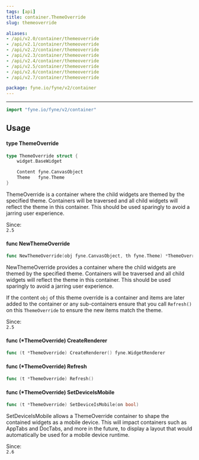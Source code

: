 ```yaml
---
tags: [api]
title: container.ThemeOverride
slug: themeoverride

aliases:
- /api/v2.0/container/themeoverride
- /api/v2.1/container/themeoverride
- /api/v2.2/container/themeoverride
- /api/v2.3/container/themeoverride
- /api/v2.4/container/themeoverride
- /api/v2.5/container/themeoverride
- /api/v2.6/container/themeoverride
- /api/v2.7/container/themeoverride

package: fyne.io/fyne/v2/container
---
```



---
```go
import "fyne.io/fyne/v2/container"
```

## Usage

#### type ThemeOverride

```go
type ThemeOverride struct {
	widget.BaseWidget

	Content fyne.CanvasObject
	Theme   fyne.Theme
}
```

ThemeOverride is a container where the child widgets are themed by the specified theme. Containers will be traversed and all child widgets will reflect the theme in this container. This should be used sparingly to avoid a jarring user experience.


<div class="since">Since: <code>
2.5</code></div>

#### func  NewThemeOverride

```go
func NewThemeOverride(obj fyne.CanvasObject, th fyne.Theme) *ThemeOverride
```
NewThemeOverride provides a container where the child widgets are themed by the specified theme. Containers will be traversed and all child widgets will reflect the theme in this container. This should be used sparingly to avoid a jarring user experience.

If the content `obj` of this theme override is a container and items are later added to the container or any sub-containers ensure that you call `Refresh()` on this `ThemeOverride` to ensure the new items match the theme.


<div class="since">Since: <code>
2.5</code></div>

#### func (*ThemeOverride) CreateRenderer

```go
func (t *ThemeOverride) CreateRenderer() fyne.WidgetRenderer
```

#### func (*ThemeOverride) Refresh

```go
func (t *ThemeOverride) Refresh()
```

#### func (*ThemeOverride) SetDeviceIsMobile

```go
func (t *ThemeOverride) SetDeviceIsMobile(on bool)
```
SetDeviceIsMobile allows a ThemeOverride container to shape the contained widgets as a mobile device. This will impact containers such as AppTabs and DocTabs, and more in the future, to display a layout that would automatically be used for a mobile device runtime.


<div class="since">Since: <code>
2.6</code></div>
